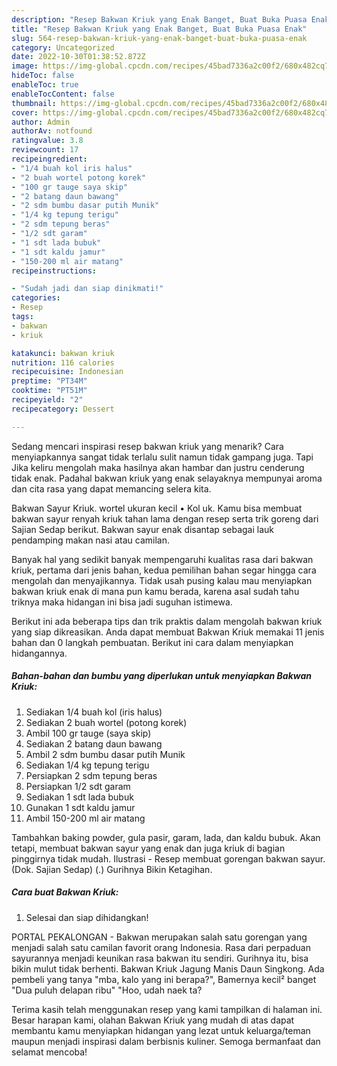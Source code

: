 ```yaml
---
description: "Resep Bakwan Kriuk yang Enak Banget, Buat Buka Puasa Enak"
title: "Resep Bakwan Kriuk yang Enak Banget, Buat Buka Puasa Enak"
slug: 564-resep-bakwan-kriuk-yang-enak-banget-buat-buka-puasa-enak
category: Uncategorized
date: 2022-10-30T01:38:52.872Z
image: https://img-global.cpcdn.com/recipes/45bad7336a2c00f2/680x482cq70/bakwan-kriuk-foto-resep-utama.jpg
hideToc: false
enableToc: true
enableTocContent: false
thumbnail: https://img-global.cpcdn.com/recipes/45bad7336a2c00f2/680x482cq70/bakwan-kriuk-foto-resep-utama.jpg
cover: https://img-global.cpcdn.com/recipes/45bad7336a2c00f2/680x482cq70/bakwan-kriuk-foto-resep-utama.jpg
author: Admin
authorAv: notfound
ratingvalue: 3.8
reviewcount: 17
recipeingredient:
- "1/4 buah kol iris halus"
- "2 buah wortel potong korek"
- "100 gr tauge saya skip"
- "2 batang daun bawang"
- "2 sdm bumbu dasar putih Munik"
- "1/4 kg tepung terigu"
- "2 sdm tepung beras"
- "1/2 sdt garam"
- "1 sdt lada bubuk"
- "1 sdt kaldu jamur"
- "150-200 ml air matang"
recipeinstructions:

- "Sudah jadi dan siap dinikmati!"
categories:
- Resep
tags:
- bakwan
- kriuk

katakunci: bakwan kriuk 
nutrition: 116 calories
recipecuisine: Indonesian
preptime: "PT34M"
cooktime: "PT51M"
recipeyield: "2"
recipecategory: Dessert

---
```



Sedang mencari inspirasi resep bakwan kriuk yang menarik? Cara menyiapkannya sangat tidak terlalu sulit namun tidak gampang juga. Tapi Jika keliru mengolah maka hasilnya akan hambar dan justru cenderung tidak enak. Padahal bakwan kriuk yang enak selayaknya mempunyai aroma dan cita rasa yang dapat memancing selera kita.


Bakwan Sayur Kriuk. wortel ukuran kecil • Kol uk. Kamu bisa membuat bakwan sayur renyah kriuk tahan lama dengan resep serta trik goreng dari Sajian Sedap berikut. Bakwan sayur enak disantap sebagai lauk pendamping makan nasi atau camilan.

Banyak hal yang sedikit banyak mempengaruhi kualitas rasa dari bakwan kriuk, pertama dari jenis bahan, kedua pemilihan bahan segar hingga cara mengolah dan menyajikannya. Tidak usah pusing kalau mau menyiapkan bakwan kriuk enak di mana pun kamu berada, karena asal sudah tahu triknya maka hidangan ini bisa jadi suguhan istimewa.


Berikut ini ada beberapa tips dan trik praktis dalam mengolah bakwan kriuk yang siap dikreasikan. Anda dapat membuat Bakwan Kriuk memakai 11 jenis bahan dan 0 langkah pembuatan. Berikut ini cara dalam menyiapkan hidangannya.

<!--inarticleads1-->

##### Bahan-bahan dan bumbu yang diperlukan untuk menyiapkan Bakwan Kriuk:

1. Sediakan 1/4 buah kol (iris halus)
1. Sediakan 2 buah wortel (potong korek)
1. Ambil 100 gr tauge (saya skip)
1. Sediakan 2 batang daun bawang
1. Ambil 2 sdm bumbu dasar putih Munik
1. Sediakan 1/4 kg tepung terigu
1. Persiapkan 2 sdm tepung beras
1. Persiapkan 1/2 sdt garam
1. Sediakan 1 sdt lada bubuk
1. Gunakan 1 sdt kaldu jamur
1. Ambil 150-200 ml air matang


Tambahkan baking powder, gula pasir, garam, lada, dan kaldu bubuk. Akan tetapi, membuat bakwan sayur yang enak dan juga kriuk di bagian pinggirnya tidak mudah. Ilustrasi - Resep membuat gorengan bakwan sayur. (Dok. Sajian Sedap) (.) Gurihnya Bikin Ketagihan. 

<!--inarticleads2-->

##### Cara buat Bakwan Kriuk:


1. Selesai dan siap dihidangkan!

PORTAL PEKALONGAN - Bakwan merupakan salah satu gorengan yang menjadi salah satu camilan favorit orang Indonesia. Rasa dari perpaduan sayurannya menjadi keunikan rasa bakwan itu sendiri. Gurihnya itu, bisa bikin mulut tidak berhenti. Bakwan Kriuk Jagung Manis Daun Singkong. Ada pembeli yang tanya &#34;mba, kalo yang ini berapa?&#34;, Bamernya kecil² banget &#34;Dua puluh delapan ribu&#34; &#34;Hoo, udah naek ta? 

Terima kasih telah menggunakan resep yang kami tampilkan di halaman ini. Besar harapan kami, olahan Bakwan Kriuk yang mudah di atas dapat membantu kamu menyiapkan hidangan yang lezat untuk keluarga/teman maupun menjadi inspirasi dalam berbisnis kuliner. Semoga bermanfaat dan selamat mencoba!
